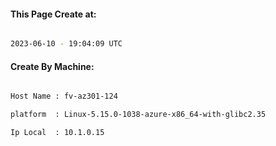 
   
#### This Page Create at:

```bash

2023-06-10 - 19:04:09 UTC

```

#### Create By Machine:

```bash

Host Name : fv-az301-124

platform  : Linux-5.15.0-1038-azure-x86_64-with-glibc2.35

Ip Local  : 10.1.0.15

```

